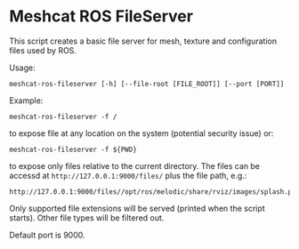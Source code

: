 # Meshcat ROS FileServer
This script creates a basic file server for mesh, texture and configuration files used by ROS.

Usage:
```
meshcat-ros-fileserver [-h] [--file-root [FILE_ROOT]] [--port [PORT]]
```

Example:
```
meshcat-ros-fileserver -f /
```
to expose file at any location on the system (potential security issue) or:
```
meshcat-ros-fileserver -f ${PWD}
```
to expose only files relative to the current directory.
The files can be accessd at `http://127.0.0.1:9000/files/` plus the file path, e.g.:
```
http://127.0.0.1:9000/files//opt/ros/melodic/share/rviz/images/splash.png
```

Only supported file extensions will be served (printed when the script starts). Other file types will be filtered out.

Default port is 9000. 

